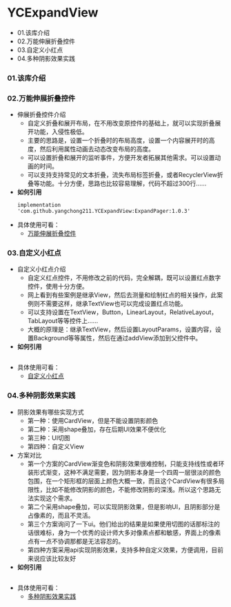 # YCExpandView
- 01.该库介绍
- 02.万能伸展折叠控件
- 03.自定义小红点
- 04.多种阴影效果实践


### 01.该库介绍


### 02.万能伸展折叠控件
- 伸展折叠控件介绍
    - 自定义折叠和展开布局，在不用改变原控件的基础上，就可以实现折叠展开功能，入侵性极低。
    - 主要的思路是，设置一个折叠时的布局高度，设置一个内容展开时的高度，然后利用属性动画去动态改变布局的高度。
    - 可以设置折叠和展开的监听事件，方便开发者拓展其他需求。可以设置动画的时间。
    - 可以支持支持常见的文本折叠，流失布局标签折叠，或者RecyclerView折叠等功能。十分方便，思路也比较容易理解，代码不超过300行……
- **如何引用**
    ```
    implementation 'com.github.yangchong211.YCExpandView:ExpandPager:1.0.3'
    ```
- 具体使用可看：
    - [万能伸展折叠控件]()



### 03.自定义小红点
- 自定义小红点介绍
    - 自定义红点控件，不用修改之前的代码，完全解耦，既可以设置红点数字控件，使用十分方便。
    - 网上看到有些案例是继承View，然后去测量和绘制红点的相关操作，此案例则不需要这样，继承TextView也可以完成设置红点功能。
    - 可以支持设置在TextView，Button，LinearLayout，RelativeLayout，TabLayout等等控件上……
    - 大概的原理是：继承TextView，然后设置LayoutParams，设置内容，设置Background等等属性，然后在通过addView添加到父控件中。
- **如何引用**
    ```
    
    ```
- 具体使用可看：
    - [自定义小红点]()



### 04.多种阴影效果实践
- 阴影效果有哪些实现方式
    - 第一种：使用CardView，但是不能设置阴影颜色
    - 第二种：采用shape叠加，存在后期UI效果不便优化
    - 第三种：UI切图
    - 第四种：自定义View
- 方案对比
    - 第一个方案的CardView渐变色和阴影效果很难控制，只能支持线性或者环装形式渐变，这种不满足需要，因为阴影本身是一个四周一层很淡的颜色包围，在一个矩形框的层面上颜色大概一致，而且这个CardView有很多局限性，比如不能修改阴影的颜色，不能修改阴影的深浅。所以这个思路无法实现这个需求。
    - 第二个采用shape叠加，可以实现阴影效果，但是影响UI，且阴影部分是占像素的，而且不灵活。
    - 第三个方案询问了一下ui。他们给出的结果是如果使用切图的话那标注的话很难标，身为一个优秀的设计师大多对像素点都和敏感，界面上的像素点有一点不协调那都是无法容忍的。
    - 第四种方案采用api实现阴影效果，支持多种自定义效果，方便调用，目前来说应该比较友好
- **如何引用**
    ```
    
    ```
- 具体使用可看：
    - [多种阴影效果实践]()














